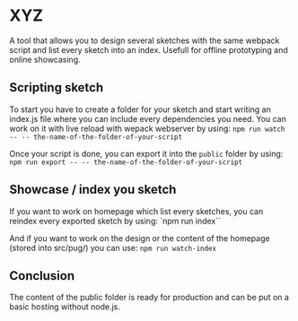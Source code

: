 # XYZ

A tool that allows you to design several sketches with the same webpack script and list every sketch into an index.
Usefull for offline prototyping and online showcasing.

## Scripting sketch
To start you have to create a folder for your sketch and start writing an index.js file where you can include every dependencies you need.
You can work on it with live reload with wepack webserver by using:
`npm run watch -- -- the-name-of-the-folder-of-your-script`

Once your script is done, you can export it into the `public` folder by using:
`npm run export -- -- the-name-of-the-folder-of-your-script`

## Showcase / index you sketch
If you want to work on homepage which list every sketches, you can reindex every exported sketch by  using:
`npm run index``

And if you want to work on the design or the content of the homepage (stored into src/pug/) you can use:
`npm run watch-index`

## Conclusion
The content of the public folder is ready for production and can be put on a basic hosting without node.js.
